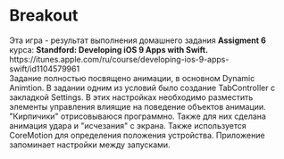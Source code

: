 <h1>Breakout</h1>
Эта игра - результат выполнения домашнего задания <b>Assigment 6</b> курса:
<b>Standford: Developing iOS 9 Apps with Swift.</b><br>
https://itunes.apple.com/ru/course/developing-ios-9-apps-swift/id1104579961<br>
Задание полностью посвящено анимации, в основном Dynamic Animtion.
В задании одним из условий было создание TabController с закладкой Settings.
В этих настройках необходимо разместить элементы управления влиящие на поведение объектов анимации.
"Кирпичики" отрисовываюся программно. Также для них сделана анимация удара и "исчезания" с экрана.
Также используется CoreMotion для определения положения устройства.
Приложение запоминает настройки между запусками.
